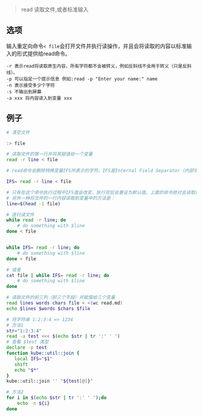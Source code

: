 > read 读取文件,或者标准输入

选项
---

输入重定向命令`< file`会打开文件并执行读操作，并且会将读取的内容以标准输入的形式提供给read命令。


    -r 表示read将读取原生内容，所有字符都不会被转义，例如反斜线不会用于转义（只是反斜线）。
    -p 可以指定一个提示信息 例如:read -p "Enter your name:" name 
    -n 表示接受多少个字符
    -s 不输出到屏幕
    -a xxx 将内容读入到变量 xxx

例子
---

```bash
# 清空文件

:> file

# 读取文件的第一行并将其赋值给一个变量 
read -r line < file

# read命令会删除特殊变量IFS所表示的字符。IFS是Internal Field Separator（内部字段分隔符）的缩写，它的值为用于分隔单词和行的字符组成的字符串。IFS的默认值为空格符、制表符和换行符组成的字符串。这意味着前导和尾随的空格符和制表符都会被删除。如果你想保留这些字符，你可以将IFS设置为空字符：

IFS= read -r line < file

# 只有在这个命令执行过程中IFS值会改变，执行完后会重设为默认值。上面的命令绝对会读取第一行的原生内容，包含所有的前导和尾随的空白符。
# 另外一种将文件的一行内容读取到变量中的方法是：
line=$(head -1 file)

# 逐行读文件
while read -r line; do
    # do something with $line
done < file


while IFS= read -r line; do
    # do something with $line
done < file

# 或者
cat file | while IFS= read -r line; do
    # do something with $line
done

# 读取文件的前三列（前三个字段）并赋值给三个变量
read lines words chars file < <(wc read.md)
echo $lines $words $chars $file

# 将字符串 1:2:3:4 => 1234
# 方法1
str="1:2:3:4"
read -a test <<< $(echo $str | tr ':' ' ')
# 查看 $test 类型
declare -p test
function kube::util::join {
   local IFS="$1"
   shift
   echo "$*"
}
kube::util::join '' "${test[@]}"

# 方法2
for i in $(echo $str | tr ':' ' ');do
    echo -n ${i}
done






```


